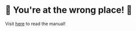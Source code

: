 # 🔴 You're at the wrong place! 🔴
Visit [here](https://github.com/Wandering-Swordsman-LLC/Docs/wiki) to read the manual!
